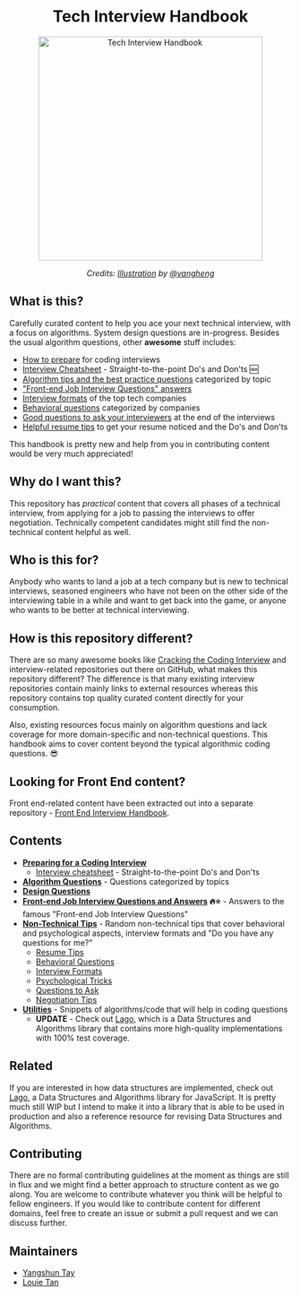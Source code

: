 <h1 align="center">Tech Interview Handbook</h1>

<div align="center">
  <a href="https://dribbble.com/shots/3831443-Tech-Interview-Handbook">
    <img src="https://cdn.rawgit.com/yangshun/tech-interview-handbook/master/assets/book.svg" alt="Tech Interview Handbook" width="400"/>
    </a>
  <br>
  <p>
    <em>Credits: <a href="https://dribbble.com/shots/3831443-Tech-Interview-Handbook">Illustration</a> by <a href="https://dribbble.com/yangheng">@yangheng</a>
    </em>
  </p>
</div>

## What is this?

Carefully curated content to help you ace your next technical interview, with a focus on algorithms. System design questions are in-progress. Besides the usual algorithm questions, other **awesome** stuff includes:

* [How to prepare](preparing) for coding interviews
* [Interview Cheatsheet](preparing/cheatsheet.md) - Straight-to-the-point Do's and Don'ts 🆕
* [Algorithm tips and the best practice questions](algorithms) categorized by topic
* ["Front-end Job Interview Questions" answers](https://github.com/yangshun/front-end-interview-handbook)
* [Interview formats](non-technical/interview-formats.md) of the top tech companies
* [Behavioral questions](non-technical/behavioral.md) categorized by companies
* [Good questions to ask your interviewers](non-technical/questions-to-ask.md) at the end of the interviews
* [Helpful resume tips](non-technical/resume.md) to get your resume noticed and the Do's and Don'ts

This handbook is pretty new and help from you in contributing content would be very much appreciated!

## Why do I want this?

This repository has _practical_ content that covers all phases of a technical interview, from applying for a job to passing the interviews to offer negotiation. Technically competent candidates might still find the non-technical content helpful as well.

## Who is this for?

Anybody who wants to land a job at a tech company but is new to technical interviews, seasoned engineers who have not been on the other side of the interviewing table in a while and want to get back into the game, or anyone who wants to be better at technical interviewing.

## How is this repository different?

There are so many awesome books like [Cracking the Coding Interview](http://www.crackingthecodinginterview.com/) and interview-related repositories out there on GitHub, what makes this repository different? The difference is that many existing interview repositories contain mainly links to external resources whereas this repository contains top quality curated content directly for your consumption.

Also, existing resources focus mainly on algorithm questions and lack coverage for more domain-specific and non-technical questions. This handbook aims to cover content beyond the typical algorithmic coding questions. 😎

## Looking for Front End content?

Front end-related content have been extracted out into a separate repository - [Front End Interview Handbook](https://github.com/yangshun/front-end-interview-handbook).

## Contents

* **[Preparing for a Coding Interview](preparing)**
  * [Interview cheatsheet](preparing/cheatsheet.md) - Straight-to-the-point Do's and Don'ts
* **[Algorithm Questions](algorithms)** - Questions categorized by topics
* **[Design Questions](design)**
* **[Front-end Job Interview Questions and Answers](https://github.com/yangshun/front-end-interview-handbook) 🔥⭐** - Answers to the famous "Front-end Job Interview Questions"
* **[Non-Technical Tips](non-technical)** - Random non-technical tips that cover behavioral and psychological aspects, interview formats and "Do you have any questions for me?"
  * [Resume Tips](non-technical/resume.md)
  * [Behavioral Questions](non-technical/behavioral.md)
  * [Interview Formats](non-technical/interview-formats.md)
  * [Psychological Tricks](non-technical/psychological-tricks.md)
  * [Questions to Ask](non-technical/questions-to-ask.md)
  * [Negotiation Tips](non-technical/negotiation.md)
* **[Utilities](utilities)** - Snippets of algorithms/code that will help in coding questions
  * **UPDATE** - Check out [Lago](https://github.com/yangshun/lago), which is a Data Structures and Algorithms library that contains more high-quality implementations with 100% test coverage.

## Related

If you are interested in how data structures are implemented, check out [Lago](https://github.com/yangshun/lago), a Data Structures and Algorithms library for JavaScript. It is pretty much still WIP but I intend to make it into a library that is able to be used in production and also a reference resource for revising Data Structures and Algorithms.

## Contributing

There are no formal contributing guidelines at the moment as things are still in flux and we might find a better approach to structure content as we go along. You are welcome to contribute whatever you think will be helpful to fellow engineers. If you would like to contribute content for different domains, feel free to create an issue or submit a pull request and we can discuss further.

## Maintainers

* [Yangshun Tay](https://github.com/yangshun)
* [Louie Tan](https://github.com/louietyj)
